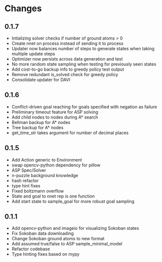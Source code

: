 # Changes

## 0.1.7
* Intializing solver checks if number of ground atoms > 0
* Create nnet on process instead of sending it to process
* Updater now balances number of steps to generate states when taking multiple update steps
* Optimizer now persists across data generation and test
* No more random state sampling when testing for previously seen states
* Add cost-to-go backup info to greedy policy test output
* Remove redundant is_solved check for greedy policy
* Consolidate updater for DAVI

## 0.1.6
* Conflict-driven goal reaching for goals specified with negation as failure
* Preliminary timeout feature for ASP solving
* Add child nodes to nodes during A* search
* Bellman backup for A* nodes
* Tree backup for A* nodes
* get_time_str takes argument for number of decimal places

## 0.1.5
* Add Action generic to Environment
* swap opencv-python dependency for pillow 
* ASP Spec/Solver
* n-puzzle background knowledge
* hash refactor
* type hint fixes
* Fixed boltzmann overflow
* State and goal to nnet rep is one function
* Add start state to sample_goal for more robust goal sampling

## 0.1.1
* Add opencv-python and imageio for visualizing Sokoban states
* Fix Sokoban data downloading
* Change Sokoban ground atoms to new format
* Add assumed true/false to ASP sample_minimal_model
* Refactor codebase
* Type hinting fixes based on mypy
